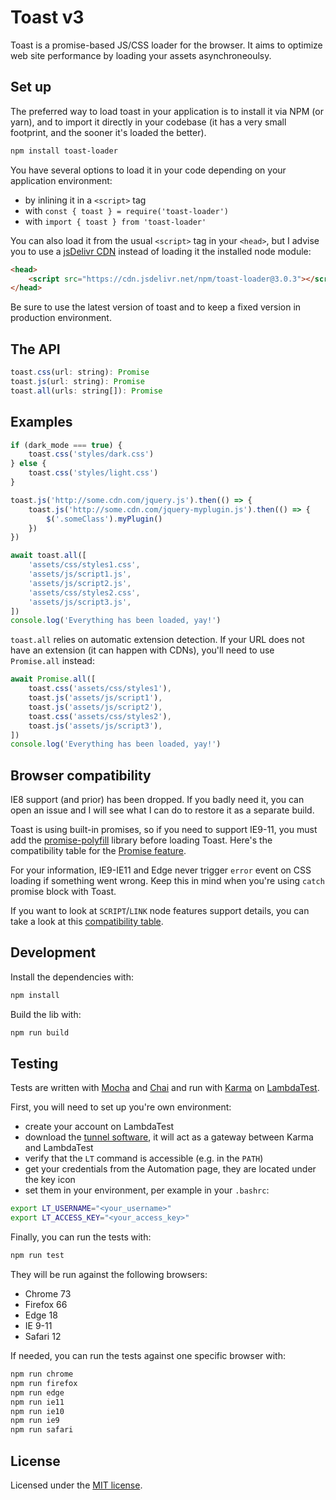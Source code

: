# Toast v3

Toast is a promise-based JS/CSS loader for the browser. It aims to optimize web site performance by loading your assets asynchroneoulsy.

## Set up

The preferred way to load toast in your application is to install it via NPM (or yarn), and to import it directly in your codebase (it has a very small footprint, and the sooner it's loaded the better).

```sh
npm install toast-loader
```

You have several options to load it in your code depending on your application environment:

- by inlining it in a `<script>` tag
- with `const { toast } = require('toast-loader')`
- with `import { toast } from 'toast-loader'`

You can also load it from the usual `<script>` tag in your `<head>`, but I advise you to use a [jsDelivr CDN](https://www.jsdelivr.com/) instead of loading it the installed node module:

```html
<head>
    <script src="https://cdn.jsdelivr.net/npm/toast-loader@3.0.3"></script>
</head>
```

Be sure to use the latest version of toast and to keep a fixed version in production environment.

## The API

```js
toast.css(url: string): Promise
toast.js(url: string): Promise
toast.all(urls: string[]): Promise
```

## Examples

```js
if (dark_mode === true) {
    toast.css('styles/dark.css')
} else {
    toast.css('styles/light.css')
}
```

```js
toast.js('http://some.cdn.com/jquery.js').then(() => {
    toast.js('http://some.cdn.com/jquery-myplugin.js').then(() => {
        $('.someClass').myPlugin()
    })
})
```

```js
await toast.all([
    'assets/css/styles1.css',
    'assets/js/script1.js',
    'assets/js/script2.js',
    'assets/css/styles2.css',
    'assets/js/script3.js',
])
console.log('Everything has been loaded, yay!')
```

`toast.all` relies on automatic extension detection. If your URL does not have an extension (it can happen with CDNs), you'll need to use `Promise.all` instead:

```js
await Promise.all([
    toast.css('assets/css/styles1'),
    toast.js('assets/js/script1'),
    toast.js('assets/js/script2'),
    toast.css('assets/css/styles2'),
    toast.js('assets/js/script3'),
])
console.log('Everything has been loaded, yay!')
```

## Browser compatibility

IE8 support (and prior) has been dropped. If you badly need it, you can open an issue and I will see what I can do to restore it as a separate build.

Toast is using built-in promises, so if you need to support IE9-11, you must add the [promise-polyfill](https://github.com/taylorhakes/promise-polyfill) library before loading Toast. Here's the compatibility table for the [Promise feature](https://www.caniuse.com/#feat=promises).

For your information, IE9-IE11 and Edge never trigger `error` event on CSS loading if something went wrong. Keep this in mind when you're using `catch` promise block with Toast.

If you want to look at `SCRIPT`/`LINK` node features support details, you can take a look at this [compatibility table](https://pie.gd/test/script-link-events/).

## Development

Install the dependencies with:

```sh
npm install
```

Build the lib with:

```sh
npm run build
```

## Testing

Tests are written with [Mocha](https://mochajs.org/) and [Chai](https://www.chaijs.com/) and run with [Karma](https://karma-runner.github.io/latest/index.html) on [LambdaTest](https://www.lambdatest.com/).

First, you will need to set up you're own environment:

- create your account on LambdaTest
- download the [tunnel software](https://www.lambdatest.com/support/docs/testing-locally-hosted-pages/), it will act as a gateway between Karma and LambdaTest
- verify that the `LT` command is accessible (e.g. in the `PATH`)
- get your credentials from the Automation page, they are located under the key icon
- set them in your environment, per example in your `.bashrc`:

```sh
export LT_USERNAME="<your_username>"
export LT_ACCESS_KEY="<your_access_key>"
```

Finally, you can run the tests with:

```sh
npm run test
```

They will be run against the following browsers:

- Chrome 73
- Firefox 66
- Edge 18
- IE 9-11
- Safari 12

If needed, you can run the tests against one specific browser with:

```sh
npm run chrome
npm run firefox
npm run edge
npm run ie11
npm run ie10
npm run ie9
npm run safari
```

## License

Licensed under the [MIT license](http://dreamysource.mit-license.org).
